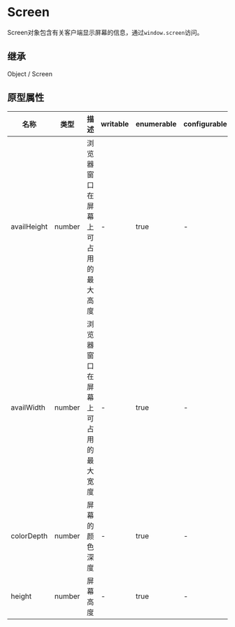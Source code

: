 # Screen

Screen对象包含有关客户端显示屏幕的信息，通过`window.screen`访问。

## 继承

Object / Screen

## 原型属性

| 名称 | 类型 | 描述 | writable | enumerable | configurable |
|---|---|---|---|---|---|
| availHeight | number | 浏览器窗口在屏幕上可占用的最大高度 | - | true | - |
| availWidth | number | 浏览器窗口在屏幕上可占用的最大宽度 | - | true | - |
| colorDepth | number | 屏幕的颜色深度 | - | true | - |
| height | number | 屏幕高度 | - | true | - |